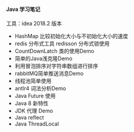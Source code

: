 #### Java 学习笔记
工具：idea 2018.2 版本
+ HashMap 比较初始化大小与不初始化大小的速度
+ redis 分布式工具 redisson 分布式锁使用
+ CountDownLatch 类的使用Demo
+ 简单的Java浅克隆Demo
+ 利用冒泡排序对字符串数组进行排序
+ rabbitMQ简单推送消息Demo
+ 线程池简单使用
+ antlr4 词法分析Demo
+ Java Future 使用
+ Java 8 新特性
+ JDK 代理 Demo
+ Java reflect
+ Java ThreadLocal